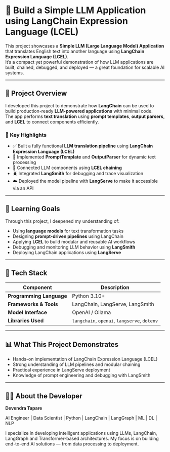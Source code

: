 # 🧠 Build a Simple LLM Application using LangChain Expression Language (LCEL)

This project showcases a **Simple LLM (Large Language Model) Application** that translates English text into another language using **LangChain Expression Language (LCEL)**.  
It’s a compact yet powerful demonstration of how LLM applications are built, chained, debugged, and deployed — a great foundation for scalable AI systems.

---

## 🚀 Project Overview

I developed this project to demonstrate how **LangChain** can be used to build production-ready **LLM-powered applications** with minimal code.  
The app performs **text translation** using **prompt templates**, **output parsers**, and **LCEL** to connect components efficiently.

### 🧩 Key Highlights
- ✅ Built a fully functional **LLM translation pipeline** using **LangChain Expression Language (LCEL)**  
- 🧠 Implemented **PromptTemplate** and **OutputParser** for dynamic text processing  
- 🔗 Connected LLM components using **LCEL chaining**  
- 🪲 Integrated **LangSmith** for debugging and trace visualization  
- ☁️ Deployed the model pipeline with **LangServe** to make it accessible via an API  

---

## 🧠 Learning Goals

Through this project, I deepened my understanding of:
- Using **language models** for text transformation tasks  
- Designing **prompt-driven pipelines** using LangChain  
- Applying **LCEL** to build modular and reusable AI workflows  
- Debugging and monitoring LLM behavior using **LangSmith**  
- Deploying LangChain applications using **LangServe**

---

## 🧩 Tech Stack

| Component | Description |
|------------|-------------|
| **Programming Language** | Python 3.10+ |
| **Frameworks & Tools** | LangChain, LangServe, LangSmith |
| **Model Interface** | OpenAI / Ollama |
| **Libraries Used** | `langchain`, `openai`, `langserve`, `dotenv` |

---

## 📊 What This Project Demonstrates

- Hands-on implementation of LangChain Expression Language (LCEL)
- Strong understanding of LLM pipelines and modular chaining
- Practical experience in LangServe deployment
- Knowledge of prompt engineering and debugging with LangSmith

---

## 👨‍💻 About the Developer

**Devendra Tapare**

AI Engineer | Data Scientist | Python | LangChain | LangGraph | ML | DL | NLP

I specialize in developing intelligent applications using LLMs, LangChain, LangGraph and Transformer-based architectures.
My focus is on building end-to-end AI solutions — from data processing to deployment.
